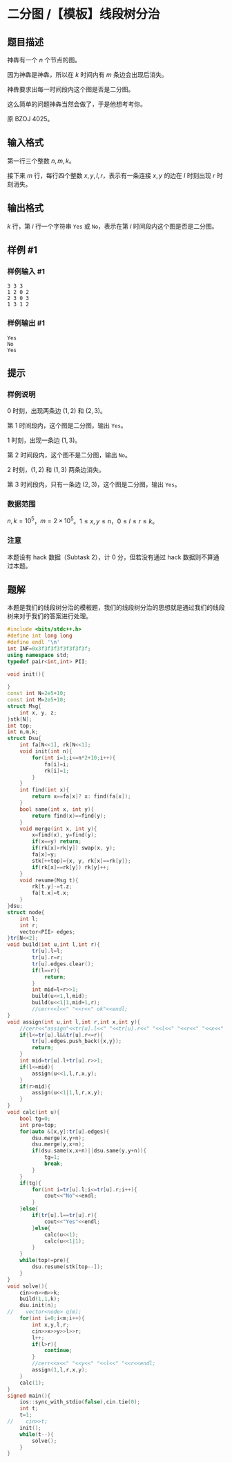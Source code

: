 # 二分图 /【模板】线段树分治

## 题目描述

神犇有一个 $n$ 个节点的图。

因为神犇是神犇，所以在 $k$ 时间内有 $m$ 条边会出现后消失。

神犇要求出每一时间段内这个图是否是二分图。

这么简单的问题神犇当然会做了，于是他想考考你。

原 BZOJ 4025。

## 输入格式

第一行三个整数 $n,m,k$。

接下来 $m$ 行，每行四个整数 $x,y,l,r$，表示有一条连接 $x,y$ 的边在 $l$ 时刻出现 $r$ 时刻消失。

## 输出格式

$k$ 行，第 $i$ 行一个字符串 `Yes` 或 `No`，表示在第 $i$ 时间段内这个图是否是二分图。

## 样例 #1

### 样例输入 #1

```
3 3 3
1 2 0 2
2 3 0 3
1 3 1 2
```

### 样例输出 #1

```
Yes
No
Yes
```

## 提示

### 样例说明

$0$ 时刻，出现两条边 $(1,2)$ 和 $(2,3)$。

第 $1$ 时间段内，这个图是二分图，输出 `Yes`。

$1$ 时刻，出现一条边 $(1,3)$。

第 $2$ 时间段内，这个图不是二分图，输出 `No`。

$2$ 时刻，$(1,2)$ 和 $(1,3)$ 两条边消失。

第 $3$ 时间段内，只有一条边 $(2,3)$，这个图是二分图，输出 `Yes`。

### 数据范围

$n,k = 10^5$，$m = 2\times 10^5$。$1 \le x,y \le n$，$0 \le l \le r \le k$。

### 注意

本题设有 hack 数据（Subtask $2$），计 $0$ 分，但若没有通过 hack 数据则不算通过本题。


## 题解
本题是我们的线段树分治的模板题，我们的线段树分治的思想就是通过我们的线段树来对于我们的答案进行处理。

```cpp
#include <bits/stdc++.h>
#define int long long
#define endl '\n'
int INF=0x3f3f3f3f3f3f3f3f;
using namespace std;
typedef pair<int,int> PII;

void init(){
    
}
const int N=2e5+10;
const int M=2e5+10;
struct Msg{
    int x, y, z;
}stk[N];
int top;
int n,m,k;
struct Dsu{
	int fa[N<<1], rk[N<<1];
	void init(int n){
        for(int i=1;i<=n*2+10;i++){
            fa[i]=i;
            rk[i]=1;
        }
	}
	int find(int x){
		return x==fa[x]? x: find(fa[x]);
	}
	bool same(int x, int y){
		return find(x)==find(y);
	}
	void merge(int x, int y){
		x=find(x), y=find(y);
		if(x==y) return;
		if(rk[x]>rk[y]) swap(x, y);
		fa[x]=y;
		stk[++top]={x, y, rk[x]==rk[y]};
		if(rk[x]==rk[y]) rk[y]++;
	}	
	void resume(Msg t){
		rk[t.y]-=t.z;
		fa[t.x]=t.x;
	}
}dsu;
struct node{
    int l;
    int r;
    vector<PII> edges; 
}tr[N<<2];
void build(int u,int l,int r){
        tr[u].l=l;
        tr[u].r=r;
        tr[u].edges.clear();
        if(l==r){
            return;
        }
        int mid=l+r>>1;
        build(u<<1,l,mid);
        build(u<<1|1,mid+1,r);
        //cerr<<l<<" "<<r<<" ok"<<endl;
}
void assign(int u,int l,int r,int x,int y){
    //cerr<<"assign"<<tr[u].l<<" "<<tr[u].r<<" "<<l<<" "<<r<<" "<<x<<" "<<y<<" "<<"OK"<<endl;
    if(l<=tr[u].l&&tr[u].r<=r){
        tr[u].edges.push_back({x,y});
        return;
    }
    int mid=tr[u].l+tr[u].r>>1;
    if(l<=mid){
        assign(u<<1,l,r,x,y);
    }
    if(r>mid){
        assign(u<<1|1,l,r,x,y);
    }
}
void calc(int u){
    bool tg=0;
    int pre=top;
    for(auto &[x,y]:tr[u].edges){
        dsu.merge(x,y+n);
        dsu.merge(y,x+n);
        if(dsu.same(x,x+n)||dsu.same(y,y+n)){
            tg=1;
            break;
        }
    }
    if(tg){
        for(int i=tr[u].l;i<=tr[u].r;i++){
            cout<<"No"<<endl;
        }
    }else{
        if(tr[u].l==tr[u].r){
            cout<<"Yes"<<endl;
        }else{
            calc(u<<1);
            calc(u<<1|1);
        }
    }
    while(top!=pre){
        dsu.resume(stk[top--]);
    }
}
void solve(){
    cin>>n>>m>>k;
    build(1,1,k);
    dsu.init(n);
//    vector<node> q(m);
    for(int i=0;i<m;i++){
        int x,y,l,r;
        cin>>x>>y>>l>>r;
        l++;
        if(l>r){
            continue;
        }
        //cerr<<x<<" "<<y<<" "<<l<<" "<<r<<endl;
        assign(1,l,r,x,y);
    }  
    calc(1);
}
signed main(){
    ios::sync_with_stdio(false),cin.tie(0);
    int t;
    t=1;
//    cin>>t;
    init();
    while(t--){
        solve();
    }
}
```